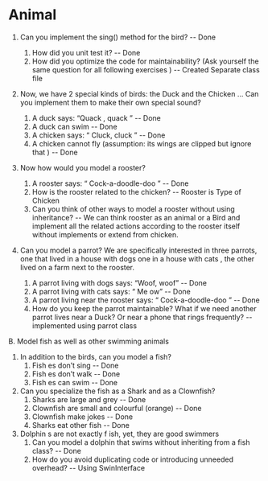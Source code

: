 # Animal
1. Can you implement the sing() method for the bird? -- Done
	1. How did you unit test it? -- Done
	2. How did you optimize the code for maintainability? (Ask yourself the same
question for all following exercises ) -- Created Separate class file

2. Now, we have 2 special kinds of birds: the Duck and the Chicken ... Can you
implement them to make their own special sound?
	1. A duck says: “Quack , quack ”  -- Done
	2. A duck can swim   -- Done
	3. A chicken says: “ Cluck, cluck ”   -- Done
	4. A chicken cannot fly (assumption: its wings are clipped but ignore that )   -- Done

3. Now how would you model a rooster?
	1. A rooster says: “ Cock-a-doodle-doo ”  -- Done
	2. How is the rooster related to the chicken? -- Rooster is Type of Chicken
	3. Can you think of other ways to model a rooster without using inheritance? -- We can think rooster as an animal or a Bird and implement all the related actions according to the rooster itself without implements or extend from chicken.
	
4. Can you model a parrot? We are specifically interested in three parrots, one that lived
in a house with dogs one in a house with cats , the other lived on a farm next to
the rooster.
	1. A parrot living with dogs says: “Woof, woof”  -- Done
	2. A parrot living with cats says: “ Me ow”  -- Done
	3. A parrot living near the rooster says: “ Cock-a-doodle-doo ”  -- Done
	4. How do you keep the parrot maintainable? What if we need another parrot lives
	near a Duck? Or near a phone that rings frequently? -- implemented using parrot class

B. Model fish as well as other swimming animals
1. In addition to the birds, can you model a fish?
	1. Fish es don’t sing -- Done
	2. Fish es don’t walk -- Done
	3. Fish es can swim -- Done
2. Can you specialize the fish as a Shark and as a Clownfish?
	1. Sharks are large and grey -- Done
	2. Clownfish are small and colourful (orange) -- Done
	3. Clownfish make jokes -- Done
	4. Sharks eat other fish -- Done
3. Dolphin s are not exactly f ish, yet, they are good swimmers
	1. Can you model a dolphin that swims without inheriting from a fish class? -- Done
	2. How do you avoid duplicating code or introducing unneeded overhead? -- Using SwinInterface
	